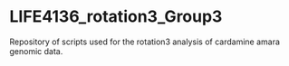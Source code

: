 # LIFE4136_rotation3_Group3
Repository of scripts used for the rotation3 analysis of cardamine amara genomic data. 
